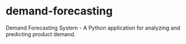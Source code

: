 # demand-forecasting
Demand Forecasting System - A Python application for analyzing and predicting product demand.
